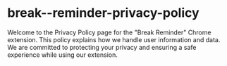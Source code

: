 # break--reminder-privacy-policy
Welcome to the Privacy Policy page for the "Break Reminder" Chrome extension. This policy explains how we handle user information and data. We are committed to protecting your privacy and ensuring a safe experience while using our extension.
